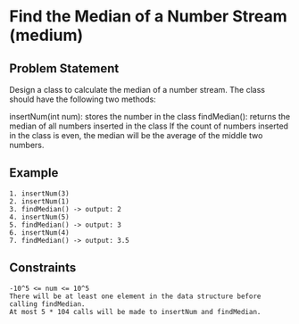 # Find the Median of a Number Stream (medium)

## Problem Statement

Design a class to calculate the median of a number stream. The class should have
the following two methods:

insertNum(int num): stores the number in the class findMedian(): returns the
median of all numbers inserted in the class If the count of numbers inserted in
the class is even, the median will be the average of the middle two numbers.

## Example

```text
1. insertNum(3)
2. insertNum(1)
3. findMedian() -> output: 2
4. insertNum(5)
5. findMedian() -> output: 3
6. insertNum(4)
7. findMedian() -> output: 3.5
```

## Constraints

```text
-10^5 <= num <= 10^5
There will be at least one element in the data structure before calling findMedian.
At most 5 * 104 calls will be made to insertNum and findMedian.
```
